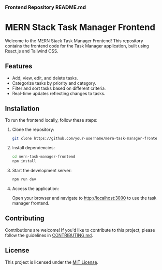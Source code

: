 ### Frontend Repository README.md

# MERN Stack Task Manager Frontend

Welcome to the MERN Stack Task Manager Frontend! This repository contains the frontend code for the Task Manager application, built using React.js and Tailwind CSS.

## Features

- Add, view, edit, and delete tasks.
- Categorize tasks by priority and category.
- Filter and sort tasks based on different criteria.
- Real-time updates reflecting changes to tasks.

## Installation

To run the frontend locally, follow these steps:

1. Clone the repository:

    ```bash
    git clone https://github.com/your-username/mern-task-manager-frontend.git
    ```

2. Install dependencies:

    ```bash
    cd mern-task-manager-frontend
    npm install
    ```

3. Start the development server:

    ```bash
    npm run dev
    ```

4. Access the application:

    Open your browser and navigate to [http://localhost:3000](http://localhost:3000) to use the task manager frontend.

## Contributing

Contributions are welcome! If you'd like to contribute to this project, please follow the guidelines in [CONTRIBUTING.md](CONTRIBUTING.md).

## License

This project is licensed under the [MIT License](LICENSE).
